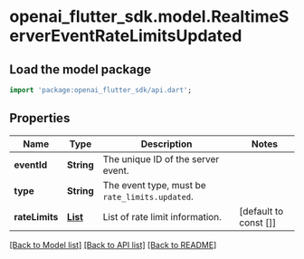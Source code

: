 # openai_flutter_sdk.model.RealtimeServerEventRateLimitsUpdated

## Load the model package
```dart
import 'package:openai_flutter_sdk/api.dart';
```

## Properties
Name | Type | Description | Notes
------------ | ------------- | ------------- | -------------
**eventId** | **String** | The unique ID of the server event. | 
**type** | **String** | The event type, must be `rate_limits.updated`. | 
**rateLimits** | [**List<RealtimeServerEventRateLimitsUpdatedRateLimitsInner>**](RealtimeServerEventRateLimitsUpdatedRateLimitsInner.md) | List of rate limit information. | [default to const []]

[[Back to Model list]](../README.md#documentation-for-models) [[Back to API list]](../README.md#documentation-for-api-endpoints) [[Back to README]](../README.md)


